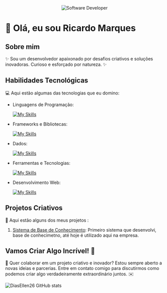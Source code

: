 <div align="center">
  <img src="https://i.pinimg.com/originals/0f/25/e4/0f25e4668c1c7740b5ed41835339d67f.gif" alt="Software Developer">
</div>

# 🚀 Olá, eu sou Ricardo Marques

## Sobre mim

✨ Sou um desenvolvedor apaixonado por desafios criativos e soluções inovadoras. Curioso e esforçado por natureza. ✨

## Habilidades Tecnológicas

💻 Aqui estão algumas das tecnologias que eu domino:

-  Linguagens de Programação: 

    [![My Skills](https://skillicons.dev/icons?i=php,js)](https://skillicons.dev)
- Frameworks e Bibliotecas: 

    [![My Skills](https://skillicons.dev/icons?i=laravel,nodejs)](https://skillicons.dev)
- Dados: 

    [![My Skills](https://skillicons.dev/icons?i=mysql,postgres)](https://skillicons.dev)
- Ferramentas e Tecnologias: 

    [![My Skills](https://skillicons.dev/icons?i=git,github,visualstudio)](https://skillicons.dev)
- Desenvolvimento Web:

    [![My Skills](https://skillicons.dev/icons?i=html,css)](https://skillicons.dev) 
## Projetos Criativos

🎨 Aqui estão alguns dos meus projetos :

1. [Sistema de Base de Conhecimento](https://github.com/[rpmarques]/base_conhecimento): Primeiro sistema que desenvolvi, base de conhecimetno, até hoje é utilizado aqui na empresa.


## Vamos Criar Algo Incrível! 💫

💬 Quer colaborar em um projeto criativo e inovador? Estou sempre aberto a novas ideias e parcerias. Entre em contato comigo para discutirmos como podemos criar algo verdadeiramente extraordinário juntos. ✉️

![DiasEllen26 GitHub stats](https://github-readme-stats.vercel.app/api?username=rpmarques\&rank_icon=percentile)
